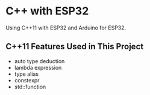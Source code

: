 # C++ with ESP32

Using C++11 with ESP32 and Arduino for ESP32.


## C++11 Features Used in This Project

* auto type deduction
* lambda expression
* type alias
* constexpr
* std::function